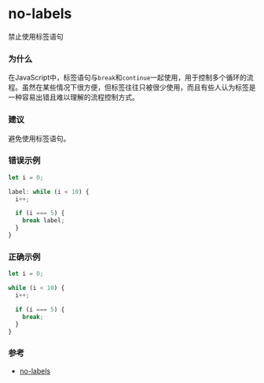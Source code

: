 # no-labels

禁止使用标签语句

### 为什么

在JavaScript中，标签语句与`break`和`continue`一起使用，用于控制多个循环的流程。虽然在某些情况下很方便，但标签往往只被很少使用，而且有些人认为标签是一种容易出错且难以理解的流程控制方式。

### 建议

避免使用标签语句。

### 错误示例

```js
let i = 0;

label: while (i < 10) {
  i++;

  if (i === 5) {
    break label;
  }
}
```

### 正确示例

```js
let i = 0;

while (i < 10) {
  i++;

  if (i === 5) {
    break;
  }
}
```

### 参考

- [no-labels](https://eslint.org/docs/rules/no-labels)
